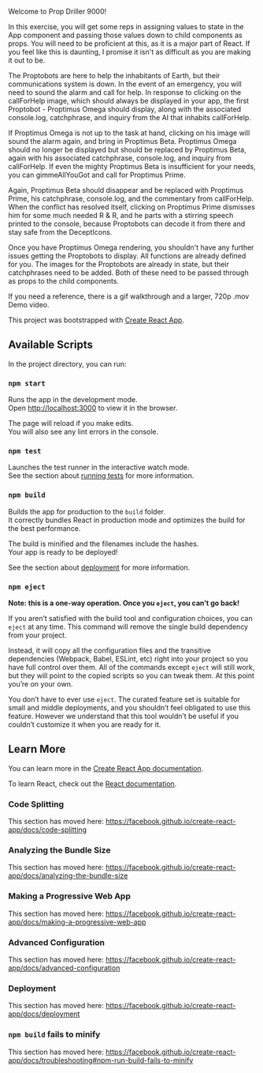 Welcome to Prop Driller 9000!

In this exercise, you will get some reps in assigning values to state in the App component
and passing those values down to child components as props. You will need to be
proficient at this, as it is a major part of React. If you feel like this is daunting,
I promise it isn't as difficult as you are making it out to be.

The Proptobots are here to help the inhabitants of Earth, but their communications
system is down. In the event of an emergency, you will need to sound the alarm and call
for help. In response to clicking on the callForHelp image, which should always be
displayed in your app, the first Proptobot - Proptimus Omega should display, along
with the associated console.log, catchphrase, and inquiry from the AI that inhabits
callForHelp.

If Proptimus Omega is not up to the task at hand, clicking on his image will sound
the alarm again, and bring in Proptimus Beta. Proptimus Omega should no longer be displayed
but should be replaced by Proptimus Beta, again with his associated catchphrase,
console.log, and inquiry from callForHelp. If even the mighty Proptimus Beta is
insufficient for your needs, you can gimmeAllYouGot and call for Proptimus Prime.

Again, Proptimus Beta should disappear and be replaced with Proptimus Prime, his
catchphrase, console.log, and the commentary from callForHelp. When the conflict
has resolved itself, clicking on Proptimus Prime dismisses him for some much needed
R & R, and he parts with a stirring speech printed to the console, because Proptobots
can decode it from there and stay safe from the DeceptIcons.

Once you have Proptimus Omega rendering, you shouldn't have any further issues getting
the Proptobots to display. All functions are already defined for you. The images for
the Proptobots are already in state, but their catchphrases need to be added. Both
of these need to be passed through as props to the child components.

If you need a reference, there is a gif walkthrough and a larger, 720p .mov Demo video.



This project was bootstrapped with [Create React App](https://github.com/facebook/create-react-app).

## Available Scripts

In the project directory, you can run:

### `npm start`

Runs the app in the development mode.<br />
Open [http://localhost:3000](http://localhost:3000) to view it in the browser.

The page will reload if you make edits.<br />
You will also see any lint errors in the console.

### `npm test`

Launches the test runner in the interactive watch mode.<br />
See the section about [running tests](https://facebook.github.io/create-react-app/docs/running-tests) for more information.

### `npm build`

Builds the app for production to the `build` folder.<br />
It correctly bundles React in production mode and optimizes the build for the best performance.

The build is minified and the filenames include the hashes.<br />
Your app is ready to be deployed!

See the section about [deployment](https://facebook.github.io/create-react-app/docs/deployment) for more information.

### `npm eject`

**Note: this is a one-way operation. Once you `eject`, you can’t go back!**

If you aren’t satisfied with the build tool and configuration choices, you can `eject` at any time. This command will remove the single build dependency from your project.

Instead, it will copy all the configuration files and the transitive dependencies (Webpack, Babel, ESLint, etc) right into your project so you have full control over them. All of the commands except `eject` will still work, but they will point to the copied scripts so you can tweak them. At this point you’re on your own.

You don’t have to ever use `eject`. The curated feature set is suitable for small and middle deployments, and you shouldn’t feel obligated to use this feature. However we understand that this tool wouldn’t be useful if you couldn’t customize it when you are ready for it.

## Learn More

You can learn more in the [Create React App documentation](https://facebook.github.io/create-react-app/docs/getting-started).

To learn React, check out the [React documentation](https://reactjs.org/).

### Code Splitting

This section has moved here: https://facebook.github.io/create-react-app/docs/code-splitting

### Analyzing the Bundle Size

This section has moved here: https://facebook.github.io/create-react-app/docs/analyzing-the-bundle-size

### Making a Progressive Web App

This section has moved here: https://facebook.github.io/create-react-app/docs/making-a-progressive-web-app

### Advanced Configuration

This section has moved here: https://facebook.github.io/create-react-app/docs/advanced-configuration

### Deployment

This section has moved here: https://facebook.github.io/create-react-app/docs/deployment

### `npm build` fails to minify

This section has moved here: https://facebook.github.io/create-react-app/docs/troubleshooting#npm-run-build-fails-to-minify
